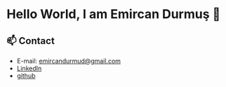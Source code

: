 # Hello World, I am Emircan Durmuş 👋

## 📫 Contact
- E-mail: [emircandurmud@gmail.com](mailto:emircandurmud@gmail.com)
- [LinkedIn](https://tr.linkedin.com/in/emircan-durmus)
- [github](https://img.shields.io/badge/GitHub-000000?style=for-the-badge&logo=GitHub&logoColor=white)
